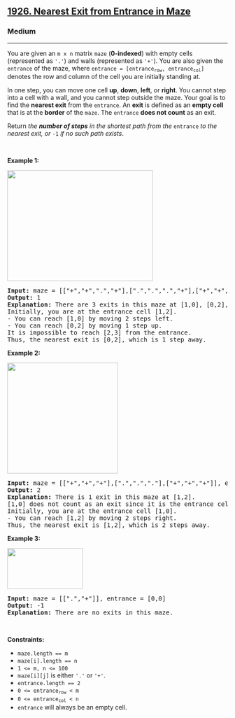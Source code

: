 <h2><a href="https://leetcode.com/problems/nearest-exit-from-entrance-in-maze/">1926. Nearest Exit from Entrance in Maze</a></h2><h3>Medium</h3><hr><div style="user-select: auto;"><p style="user-select: auto;">You are given an <code style="user-select: auto;">m x n</code> matrix <code style="user-select: auto;">maze</code> (<strong style="user-select: auto;">0-indexed</strong>) with empty cells (represented as <code style="user-select: auto;">'.'</code>) and walls (represented as <code style="user-select: auto;">'+'</code>). You are also given the <code style="user-select: auto;">entrance</code> of the maze, where <code style="user-select: auto;">entrance = [entrance<sub style="user-select: auto;">row</sub>, entrance<sub style="user-select: auto;">col</sub>]</code> denotes the row and column of the cell you are initially standing at.</p>

<p style="user-select: auto;">In one step, you can move one cell <strong style="user-select: auto;">up</strong>, <strong style="user-select: auto;">down</strong>, <strong style="user-select: auto;">left</strong>, or <strong style="user-select: auto;">right</strong>. You cannot step into a cell with a wall, and you cannot step outside the maze. Your goal is to find the <strong style="user-select: auto;">nearest exit</strong> from the <code style="user-select: auto;">entrance</code>. An <strong style="user-select: auto;">exit</strong> is defined as an <strong style="user-select: auto;">empty cell</strong> that is at the <strong style="user-select: auto;">border</strong> of the <code style="user-select: auto;">maze</code>. The <code style="user-select: auto;">entrance</code> <strong style="user-select: auto;">does not count</strong> as an exit.</p>

<p style="user-select: auto;">Return <em style="user-select: auto;">the <strong style="user-select: auto;">number of steps</strong> in the shortest path from the </em><code style="user-select: auto;">entrance</code><em style="user-select: auto;"> to the nearest exit, or </em><code style="user-select: auto;">-1</code><em style="user-select: auto;"> if no such path exists</em>.</p>

<p style="user-select: auto;">&nbsp;</p>
<p style="user-select: auto;"><strong class="example" style="user-select: auto;">Example 1:</strong></p>
<img alt="" src="https://assets.leetcode.com/uploads/2021/06/04/nearest1-grid.jpg" style="width: 333px; height: 253px; user-select: auto;">
<pre style="user-select: auto;"><strong style="user-select: auto;">Input:</strong> maze = [["+","+",".","+"],[".",".",".","+"],["+","+","+","."]], entrance = [1,2]
<strong style="user-select: auto;">Output:</strong> 1
<strong style="user-select: auto;">Explanation:</strong> There are 3 exits in this maze at [1,0], [0,2], and [2,3].
Initially, you are at the entrance cell [1,2].
- You can reach [1,0] by moving 2 steps left.
- You can reach [0,2] by moving 1 step up.
It is impossible to reach [2,3] from the entrance.
Thus, the nearest exit is [0,2], which is 1 step away.
</pre>

<p style="user-select: auto;"><strong class="example" style="user-select: auto;">Example 2:</strong></p>
<img alt="" src="https://assets.leetcode.com/uploads/2021/06/04/nearesr2-grid.jpg" style="width: 253px; height: 253px; user-select: auto;">
<pre style="user-select: auto;"><strong style="user-select: auto;">Input:</strong> maze = [["+","+","+"],[".",".","."],["+","+","+"]], entrance = [1,0]
<strong style="user-select: auto;">Output:</strong> 2
<strong style="user-select: auto;">Explanation:</strong> There is 1 exit in this maze at [1,2].
[1,0] does not count as an exit since it is the entrance cell.
Initially, you are at the entrance cell [1,0].
- You can reach [1,2] by moving 2 steps right.
Thus, the nearest exit is [1,2], which is 2 steps away.
</pre>

<p style="user-select: auto;"><strong class="example" style="user-select: auto;">Example 3:</strong></p>
<img alt="" src="https://assets.leetcode.com/uploads/2021/06/04/nearest3-grid.jpg" style="width: 173px; height: 93px; user-select: auto;">
<pre style="user-select: auto;"><strong style="user-select: auto;">Input:</strong> maze = [[".","+"]], entrance = [0,0]
<strong style="user-select: auto;">Output:</strong> -1
<strong style="user-select: auto;">Explanation:</strong> There are no exits in this maze.
</pre>

<p style="user-select: auto;">&nbsp;</p>
<p style="user-select: auto;"><strong style="user-select: auto;">Constraints:</strong></p>

<ul style="user-select: auto;">
	<li style="user-select: auto;"><code style="user-select: auto;">maze.length == m</code></li>
	<li style="user-select: auto;"><code style="user-select: auto;">maze[i].length == n</code></li>
	<li style="user-select: auto;"><code style="user-select: auto;">1 &lt;= m, n &lt;= 100</code></li>
	<li style="user-select: auto;"><code style="user-select: auto;">maze[i][j]</code> is either <code style="user-select: auto;">'.'</code> or <code style="user-select: auto;">'+'</code>.</li>
	<li style="user-select: auto;"><code style="user-select: auto;">entrance.length == 2</code></li>
	<li style="user-select: auto;"><code style="user-select: auto;">0 &lt;= entrance<sub style="user-select: auto;">row</sub> &lt; m</code></li>
	<li style="user-select: auto;"><code style="user-select: auto;">0 &lt;= entrance<sub style="user-select: auto;">col</sub> &lt; n</code></li>
	<li style="user-select: auto;"><code style="user-select: auto;">entrance</code> will always be an empty cell.</li>
</ul>
</div>
